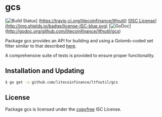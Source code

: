 gcs
==========

[![Build Status](http://img.shields.io/travis/litecoinfinance/ltfnutil.svg)]
(https://travis-ci.org/litecoinfinance/ltfnutil) [![ISC License]
(http://img.shields.io/badge/license-ISC-blue.svg)](http://copyfree.org)
[![GoDoc](https://godoc.org/github.com/litecoinfinance/ltfnutil/gcs?status.png)]
(http://godoc.org/github.com/litecoinfinance/ltfnutil/gcs)

Package gcs provides an API for building and using a Golomb-coded set filter
similar to that described [here](http://giovanni.bajo.it/post/47119962313/golomb-coded-sets-smaller-than-bloom-filters).

A comprehensive suite of tests is provided to ensure proper functionality.

## Installation and Updating

```bash
$ go get -u github.com/litecoinfinance/ltfnutil/gcs
```

## License

Package gcs is licensed under the [copyfree](http://copyfree.org) ISC
License.
